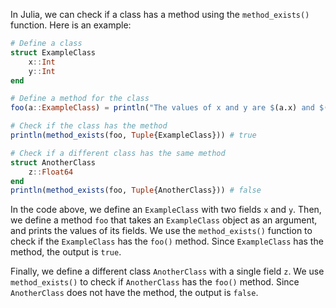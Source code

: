 In Julia, we can check if a class has a method using the `method_exists()` function. Here is an example:

```julia
# Define a class
struct ExampleClass
    x::Int
    y::Int
end

# Define a method for the class
foo(a::ExampleClass) = println("The values of x and y are $(a.x) and $(a.y)")

# Check if the class has the method
println(method_exists(foo, Tuple{ExampleClass})) # true

# Check if a different class has the same method
struct AnotherClass
    z::Float64
end
println(method_exists(foo, Tuple{AnotherClass})) # false
```

In the code above, we define an `ExampleClass` with two fields `x` and `y`. Then, we define a method `foo` that takes an `ExampleClass` object as an argument, and prints the values of its fields. We use the `method_exists()` function to check if the `ExampleClass` has the `foo()` method. Since `ExampleClass` has the method, the output is `true`.

Finally, we define a different class `AnotherClass` with a single field `z`. We use `method_exists()` to check if `AnotherClass` has the `foo()` method. Since `AnotherClass` does not have the method, the output is `false`.